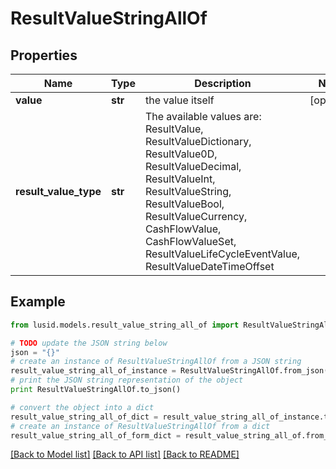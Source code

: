 # ResultValueStringAllOf


## Properties
Name | Type | Description | Notes
------------ | ------------- | ------------- | -------------
**value** | **str** | the value itself | [optional] 
**result_value_type** | **str** | The available values are: ResultValue, ResultValueDictionary, ResultValue0D, ResultValueDecimal, ResultValueInt, ResultValueString, ResultValueBool, ResultValueCurrency, CashFlowValue, CashFlowValueSet, ResultValueLifeCycleEventValue, ResultValueDateTimeOffset | 

## Example

```python
from lusid.models.result_value_string_all_of import ResultValueStringAllOf

# TODO update the JSON string below
json = "{}"
# create an instance of ResultValueStringAllOf from a JSON string
result_value_string_all_of_instance = ResultValueStringAllOf.from_json(json)
# print the JSON string representation of the object
print ResultValueStringAllOf.to_json()

# convert the object into a dict
result_value_string_all_of_dict = result_value_string_all_of_instance.to_dict()
# create an instance of ResultValueStringAllOf from a dict
result_value_string_all_of_form_dict = result_value_string_all_of.from_dict(result_value_string_all_of_dict)
```
[[Back to Model list]](../README.md#documentation-for-models) [[Back to API list]](../README.md#documentation-for-api-endpoints) [[Back to README]](../README.md)


